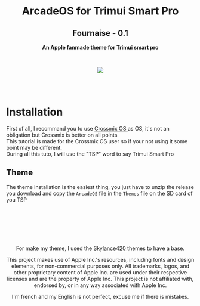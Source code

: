 <h1 align="center"> ArcadeOS for Trimui Smart Pro </h1>
<h2 align="center"> Fournaise - 0.1 </h2>

<p align="center"> <b> An Apple fanmade theme for Trimui smart pro </b> </p>

<br>

<p align="center"> <img src="https://github.com/SKINOX21/ArcadeOS-for-Trimui-Smart-Pro/blob/Pics/arcadeos.png"/> </p>
<br>

<br>


# Installation

First of all, I recommand you to use <a href="https://github.com/cizia64/CrossMix-OS"> Crossmix OS <a/>as OS, it's not an obligation but Crossmix is better on all points
<br>
This tutorial is made for the Crossmix OS user so if your not using it some point may be different.
<br>
During all this tuto, I will use the "TSP" word to say Trimui Smart Pro
<br>

## Theme
The theme installation is the easiest thing, you just have to unzip the release you download and copy the `ArcadeOS` file in the `Themes` file on the SD card of you TSP



<br>
<br>
<br>
<br>
<br>

<p align="center"> For make my theme, I used the <a href="https://www.reddit.com/user/Skylance420/"> Skylance420 <a/> themes to have a base. <p/>
<p align="center">  This project makes use of Apple Inc.'s resources, including fonts and design elements, for non-commercial purposes only. All trademarks, logos, and other proprietary content of Apple Inc. are used under their respective licenses and are the property of Apple Inc. This project is not affiliated with, endorsed by, or in any way associated with Apple Inc.  <p/>
<p align="center"> I'm french and my English is not perfect, excuse me if there is mistakes. </p>
